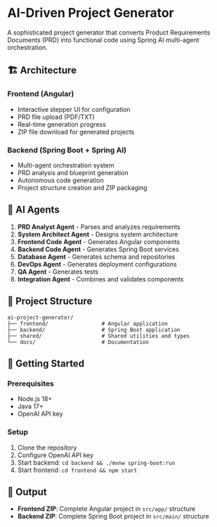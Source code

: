 # AI-Driven Project Generator

A sophisticated project generator that converts Product Requirements Documents (PRD) into functional code using Spring AI multi-agent orchestration.

## 🏗️ Architecture

### Frontend (Angular)
- Interactive stepper UI for configuration
- PRD file upload (PDF/TXT)
- Real-time generation progress
- ZIP file download for generated projects

### Backend (Spring Boot + Spring AI)
- Multi-agent orchestration system
- PRD analysis and blueprint generation
- Autonomous code generation
- Project structure creation and ZIP packaging

## 🤖 AI Agents

1. **PRD Analyst Agent** - Parses and analyzes requirements
2. **System Architect Agent** - Designs system architecture
3. **Frontend Code Agent** - Generates Angular components
4. **Backend Code Agent** - Generates Spring Boot services
5. **Database Agent** - Generates schema and repositories
6. **DevOps Agent** - Generates deployment configurations
7. **QA Agent** - Generates tests
8. **Integration Agent** - Combines and validates components

## 📁 Project Structure

```
ai-project-generator/
├── frontend/                 # Angular application
├── backend/                  # Spring Boot application
├── shared/                   # Shared utilities and types
└── docs/                     # Documentation
```

## 🚀 Getting Started

### Prerequisites
- Node.js 18+
- Java 17+
- OpenAI API key

### Setup
1. Clone the repository
2. Configure OpenAI API key
3. Start backend: `cd backend && ./mvnw spring-boot:run`
4. Start frontend: `cd frontend && npm start`

## 🎯 Output
- **Frontend ZIP**: Complete Angular project in `src/app/` structure
- **Backend ZIP**: Complete Spring Boot project in `src/main/` structure
